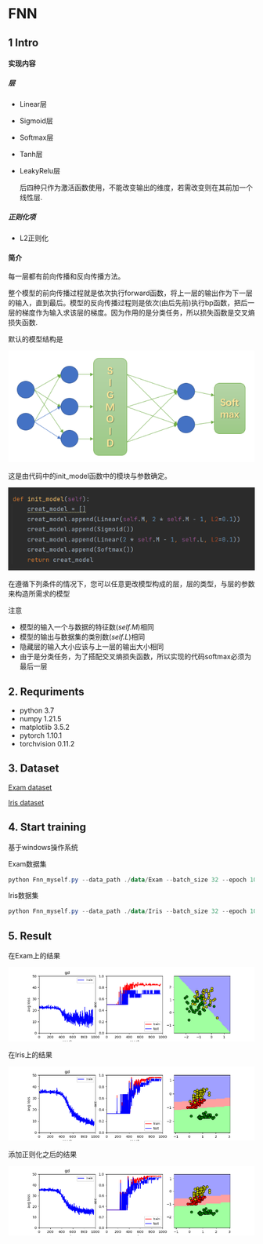 # FNN

## 1 Intro

#### 实现内容
##### 层

* Linear层

* Sigmoid层

* Softmax层

* Tanh层

* LeakyRelu层

  后四种只作为激活函数使用，不能改变输出的维度，若需改变则在其前加一个线性层.

##### 正则化项

* L2正则化
#### 简介

每一层都有前向传播和反向传播方法。

整个模型的前向传播过程就是依次执行forward函数，将上一层的输出作为下一层的输入，直到最后。模型的反向传播过程则是依次(由后先前)执行bp函数，把后一层的梯度作为输入求该层的梯度。因为作用的是分类任务，所以损失函数是交叉熵损失函数.

默认的模型结构是

<img src="model.png" alt="model" style="zoom:100%;" />

这是由代码中的init_model函数中的模块与参数确定。

<img src='init_model.png' style="zoom: 80%;" >

在遵循下列条件的情况下，您可以任意更改模型构成的层，层的类型，与层的参数来构造所需求的模型

注意

* 模型的输入一个与数据的特征数(*self.M*)相同
* 模型的输出与数据集的类别数(*self.L*)相同
* 隐藏层的输入大小应该与上一层的输出大小相同
* 由于是分类任务，为了搭配交叉熵损失函数，所以实现的代码softmax必须为最后一层
## 2. Requriments

* python 3.7
* numpy 1.21.5
* matplotlib 3.5.2
* pytorch 1.10.1
* torchvision 0.11.2
## 3. Dataset

[Exam dataset](http://www.nustm.cn/member/rxia/ml/data/Exam.zip)

[Iris dataset](http://www.nustm.cn/member/rxia/ml/data/Iris.zip)

## 4. Start training

基于windows操作系统

Exam数据集

```powershell
python Fnn_myself.py --data_path ./data/Exam --batch_size 32 --epoch 1000
```

Iris数据集

```powershell
python Fnn_myself.py --data_path ./data/Iris --batch_size 32 --epoch 1000
```



## 5. Result

在Exam上的结果

<img src='Figure_2.png'>

在Iris上的结果

<img src='Figure_1.png'>

添加正则化之后的结果

<img src='Figure_3(l2).png'>
